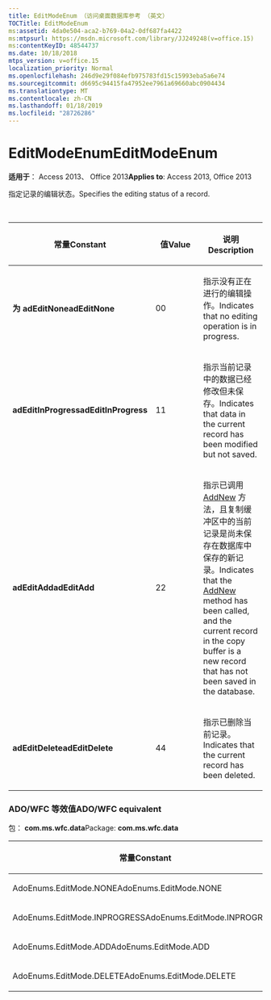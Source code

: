 ```yaml
---
title: EditModeEnum （访问桌面数据库参考 （英文）
TOCTitle: EditModeEnum
ms:assetid: 4da0e504-aca2-b769-04a2-0df687fa4422
ms:mtpsurl: https://msdn.microsoft.com/library/JJ249248(v=office.15)
ms:contentKeyID: 48544737
ms.date: 10/18/2018
mtps_version: v=office.15
localization_priority: Normal
ms.openlocfilehash: 246d9e29f084efb975783fd15c15993eba5a6e74
ms.sourcegitcommit: d6695c94415fa47952ee7961a69660abc0904434
ms.translationtype: MT
ms.contentlocale: zh-CN
ms.lasthandoff: 01/18/2019
ms.locfileid: "28726286"
---
```

# <a name="editmodeenum"></a><span data-ttu-id="32e18-102">EditModeEnum</span><span class="sxs-lookup"><span data-stu-id="32e18-102">EditModeEnum</span></span>

<span data-ttu-id="32e18-103">**适用于**： Access 2013、 Office 2013</span><span class="sxs-lookup"><span data-stu-id="32e18-103">**Applies to**: Access 2013, Office 2013</span></span>

<span data-ttu-id="32e18-104">指定记录的编辑状态。</span><span class="sxs-lookup"><span data-stu-id="32e18-104">Specifies the editing status of a record.</span></span>

<br/>

<table>
<colgroup>
<col style="width: 33%" />
<col style="width: 33%" />
<col style="width: 33%" />
</colgroup>
<thead>
<tr class="header">
<th><p><span data-ttu-id="32e18-105">常量</span><span class="sxs-lookup"><span data-stu-id="32e18-105">Constant</span></span></p></th>
<th><p><span data-ttu-id="32e18-106">值</span><span class="sxs-lookup"><span data-stu-id="32e18-106">Value</span></span></p></th>
<th><p><span data-ttu-id="32e18-107">说明</span><span class="sxs-lookup"><span data-stu-id="32e18-107">Description</span></span></p></th>
</tr>
</thead>
<tbody>
<tr class="odd">
<td><p><span data-ttu-id="32e18-108"><strong>为 adEditNone</strong></span><span class="sxs-lookup"><span data-stu-id="32e18-108"><strong>adEditNone</strong></span></span></p></td>
<td><p><span data-ttu-id="32e18-109">0</span><span class="sxs-lookup"><span data-stu-id="32e18-109">0</span></span></p></td>
<td><p><span data-ttu-id="32e18-110">指示没有正在进行的编辑操作。</span><span class="sxs-lookup"><span data-stu-id="32e18-110">Indicates that no editing operation is in progress.</span></span></p></td>
</tr>
<tr class="even">
<td><p><span data-ttu-id="32e18-111"><strong>adEditInProgress</strong></span><span class="sxs-lookup"><span data-stu-id="32e18-111"><strong>adEditInProgress</strong></span></span></p></td>
<td><p><span data-ttu-id="32e18-112">1</span><span class="sxs-lookup"><span data-stu-id="32e18-112">1</span></span></p></td>
<td><p><span data-ttu-id="32e18-113">指示当前记录中的数据已经修改但未保存。</span><span class="sxs-lookup"><span data-stu-id="32e18-113">Indicates that data in the current record has been modified but not saved.</span></span></p></td>
</tr>
<tr class="odd">
<td><p><span data-ttu-id="32e18-114"><strong>adEditAdd</strong></span><span class="sxs-lookup"><span data-stu-id="32e18-114"><strong>adEditAdd</strong></span></span></p></td>
<td><p><span data-ttu-id="32e18-115">2</span><span class="sxs-lookup"><span data-stu-id="32e18-115">2</span></span></p></td>
<td><p><span data-ttu-id="32e18-116">指示已调用 <a href="addnew-method-ado.md">AddNew</a> 方法，且复制缓冲区中的当前记录是尚未保存在数据库中保存的新记录。</span><span class="sxs-lookup"><span data-stu-id="32e18-116">Indicates that the <a href="addnew-method-ado.md">AddNew</a> method has been called, and the current record in the copy buffer is a new record that has not been saved in the database.</span></span></p></td>
</tr>
<tr class="even">
<td><p><span data-ttu-id="32e18-117"><strong>adEditDelete</strong></span><span class="sxs-lookup"><span data-stu-id="32e18-117"><strong>adEditDelete</strong></span></span></p></td>
<td><p><span data-ttu-id="32e18-118">4</span><span class="sxs-lookup"><span data-stu-id="32e18-118">4</span></span></p></td>
<td><p><span data-ttu-id="32e18-119">指示已删除当前记录。</span><span class="sxs-lookup"><span data-stu-id="32e18-119">Indicates that the current record has been deleted.</span></span></p></td>
</tr>
</tbody>
</table>


### <a name="adowfc-equivalent"></a><span data-ttu-id="32e18-120">ADO/WFC 等效值</span><span class="sxs-lookup"><span data-stu-id="32e18-120">ADO/WFC equivalent</span></span>

<span data-ttu-id="32e18-121">包： **com.ms.wfc.data**</span><span class="sxs-lookup"><span data-stu-id="32e18-121">Package: **com.ms.wfc.data**</span></span>

<table>
<colgroup>
<col style="width: 100%" />
</colgroup>
<thead>
<tr class="header">
<th><p><span data-ttu-id="32e18-122">常量</span><span class="sxs-lookup"><span data-stu-id="32e18-122">Constant</span></span></p></th>
</tr>
</thead>
<tbody>
<tr class="odd">
<td><p><span data-ttu-id="32e18-123">AdoEnums.EditMode.NONE</span><span class="sxs-lookup"><span data-stu-id="32e18-123">AdoEnums.EditMode.NONE</span></span></p></td>
</tr>
<tr class="even">
<td><p><span data-ttu-id="32e18-124">AdoEnums.EditMode.INPROGRESS</span><span class="sxs-lookup"><span data-stu-id="32e18-124">AdoEnums.EditMode.INPROGRESS</span></span></p></td>
</tr>
<tr class="odd">
<td><p><span data-ttu-id="32e18-125">AdoEnums.EditMode.ADD</span><span class="sxs-lookup"><span data-stu-id="32e18-125">AdoEnums.EditMode.ADD</span></span></p></td>
</tr>
<tr class="even">
<td><p><span data-ttu-id="32e18-126">AdoEnums.EditMode.DELETE</span><span class="sxs-lookup"><span data-stu-id="32e18-126">AdoEnums.EditMode.DELETE</span></span></p></td>
</tr>
</tbody>
</table>

